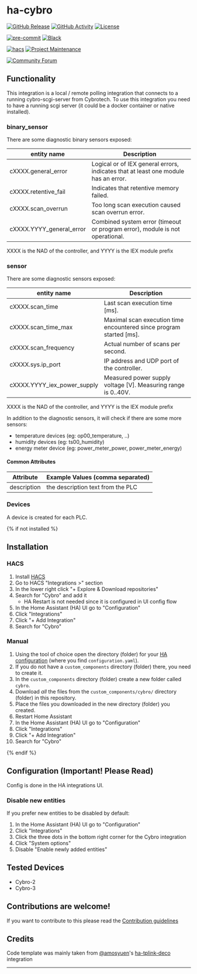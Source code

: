 # ha-cybro

[![GitHub Release][releases-shield]][releases]
[![GitHub Activity][commits-shield]][commits]
[![License][license-shield]](LICENSE)

[![pre-commit][pre-commit-shield]][pre-commit]
[![Black][black-shield]][black]

[![hacs][hacsbadge]][hacs]
[![Project Maintenance][maintenance-shield]][user_profile]

[![Community Forum][forum-shield]][forum]

## Functionality

This integration is a local / remote polling integration that connects to a running cybro-scgi-server from Cybrotech. To use this integration you need to have a running scgi server (it could be a docker container or native installed).

### binary_sensor

There are some diagnostic binary sensors exposed:

| entity name              | Description                                                                        |
| ------------------------ | ---------------------------------------------------------------------------------- |
| cXXXX.general_error      | Logical or of IEX general errors, indicates that at least one module has an error. |
| cXXXX.retentive_fail     | Indicates that retentive memory failed.                                            |
| cXXXX.scan_overrun       | Too long scan execution caused scan overrun error.                                 |
| cXXXX.YYYY_general_error | Combined system error (timeout or program error), module is not operational.       |

XXXX is the NAD of the controller, and YYYY is the IEX module prefix

### sensor

There are some diagnostic sensors exposed:

| entity name                 | Description                                                         |
| --------------------------- | ------------------------------------------------------------------- |
| cXXXX.scan_time             | Last scan execution time [ms].                                      |
| cXXXX.scan_time_max         | Maximal scan execution time encountered since program started [ms]. |
| cXXXX.scan_frequency        | Actual number of scans per second.                                  |
| cXXXX.sys.ip_port           | IP address and UDP port of the controller.                          |
| cXXXX.YYYY_iex_power_supply | Measured power supply voltage [V]. Measuring range is 0..40V.       |

XXXX is the NAD of the controller, and YYYY is the IEX module prefix

In addition to the diagnostic sensors, it will check if there are some more sensors:

- temperature devices (eg: op00_temperature, ..)
- humidity devices (eg: ts00_humidity)
- energy meter device (eg: power_meter_power, power_meter_energy)

#### Common Attributes

| Attribute   | Example Values (comma separated)  |
| ----------- | --------------------------------- |
| description | the description text from the PLC |

### Devices

A device is created for each PLC.

{% if not installed %}

## Installation

### HACS

1. Install [HACS](https://hacs.xyz/)
2. Go to HACS "Integrations >" section
3. In the lower right click "+ Explore & Download repositories"
4. Search for "Cybro" and add it
   - HA Restart is not needed since it is configured in UI config flow
5. In the Home Assistant (HA) UI go to "Configuration"
6. Click "Integrations"
7. Click "+ Add Integration"
8. Search for "Cybro"

### Manual

1. Using the tool of choice open the directory (folder) for your [HA configuration](https://www.home-assistant.io/docs/configuration/) (where you find `configuration.yaml`).
2. If you do not have a `custom_components` directory (folder) there, you need to create it.
3. In the `custom_components` directory (folder) create a new folder called `cybro`.
4. Download _all_ the files from the `custom_components/cybro/` directory (folder) in this repository.
5. Place the files you downloaded in the new directory (folder) you created.
6. Restart Home Assistant
7. In the Home Assistant (HA) UI go to "Configuration"
8. Click "Integrations"
9. Click "+ Add Integration"
10. Search for "Cybro"

{% endif %}

## Configuration (Important! Please Read)

Config is done in the HA integrations UI.

### Disable new entities

If you prefer new entities to be disabled by default:

1. In the Home Assistant (HA) UI go to "Configuration"
2. Click "Integrations"
3. Click the three dots in the bottom right corner for the Cybro integration
4. Click "System options"
5. Disable "Enable newly added entities"

## Tested Devices

- Cybro-2
- Cybro-3

## Contributions are welcome!

If you want to contribute to this please read the [Contribution guidelines](https://github.com/killer0071234/ha-cybro/blob/master/CONTRIBUTING.md)

## Credits

Code template was mainly taken from [@amosyuen](https://github.com/amosyuen)'s [ha-tplink-deco][ha_tplink_deco] integration

---

[ha_tplink_deco]: https://github.com/amosyuen/ha-tplink-deco
[black]: https://github.com/psf/black
[black-shield]: https://img.shields.io/badge/code%20style-black-000000.svg?style=for-the-badge
[commits-shield]: https://img.shields.io/github/commit-activity/y/killer0071234/ha-cybro.svg?style=for-the-badge
[commits]: https://github.com/killer0071234/ha-cybro/commits/main
[hacs]: https://hacs.xyz
[hacsbadge]: https://img.shields.io/badge/HACS-Default-orange.svg?style=for-the-badge
[exampleimg]: example.png
[forum-shield]: https://img.shields.io/badge/community-forum-brightgreen.svg?style=for-the-badge
[forum]: https://community.home-assistant.io/
[license-shield]: https://img.shields.io/github/license/killer0071234/ha-cybro.svg?style=for-the-badge
[maintenance-shield]: https://img.shields.io/badge/maintainer-@killer0071234-blue.svg?style=for-the-badge
[pre-commit]: https://github.com/pre-commit/pre-commit
[pre-commit-shield]: https://img.shields.io/badge/pre--commit-enabled-brightgreen?style=for-the-badge
[releases-shield]: https://img.shields.io/github/release/killer0071234/ha-cybro.svg?style=for-the-badge
[releases]: https://github.com/killer0071234/ha-cybro/releases
[user_profile]: https://github.com/killer0071234
